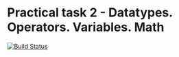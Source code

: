# Practical task 2 - Datatypes. Operators. Variables. Math

[![Build Status](https://travis-ci.com/itmo-java-basics-2020/task-2-datatypes-and-operators-SkeletalHunter.svg?branch=Task2)](https://travis-ci.com/itmo-java-basics-2020/task-2-datatypes-and-operators-SkeletalHunter)